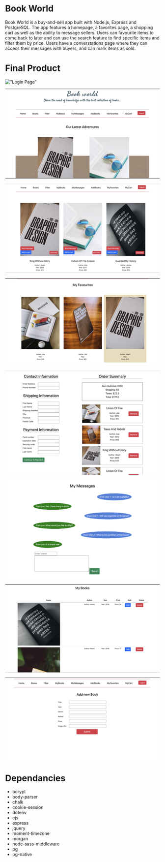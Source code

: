 # Book World
Book World is a buy-and-sell app built with Node.js, Express and PostgreSQL. 
The app features a homepage, a favorites page, a shopping cart as well as the ability to message sellers. 
Users can favourite items to come back to later and can use the search feature to find specific items and filter them by price. 
Users have a converstations page where they can access their messages with buyers, and can mark items as sold.


# Final Product
!["Login Page"](https://github.com/DeclawedLyon/midterm_store/blob/master/docs/Screen%20Shot%202021-08-27%20at%202.29.31%20AM.png?raw=true)

!['Home Page'](https://github.com/DeclawedLyon/midterm_store/blob/master/docs/Screen%20Shot%202021-08-27%20at%201.49.40%20AM.png?raw=true)

!['Books Main Page'](https://github.com/DeclawedLyon/midterm_store/blob/master/docs/Screen%20Shot%202021-08-27%20at%201.51.05%20AM.png?raw=true)

!['Favorites'](https://github.com/DeclawedLyon/midterm_store/blob/master/docs/Screen%20Shot%202021-08-27%20at%201.52.39%20AM.png?raw=true)

!['Shopping Cart'](https://github.com/DeclawedLyon/midterm_store/blob/master/docs/Screen%20Shot%202021-08-27%20at%202.29.03%20AM.png?raw=true)

!['Message User'](https://github.com/DeclawedLyon/midterm_store/blob/master/docs/Screen%20Shot%202021-08-27%20at%201.52.18%20AM.png?raw=true)

!['Edit Listing'](https://github.com/DeclawedLyon/midterm_store/blob/master/docs/Screen%20Shot%202021-08-27%20at%201.51.55%20AM.png?raw=true)

!['Create New Listing'](https://github.com/DeclawedLyon/midterm_store/blob/master/docs/Screen%20Shot%202021-08-27%20at%201.52.29%20AM.png?raw=true)

# Dependancies 
  * bcrypt
  * body-parser
  * chalk
  * cookie-session
  * dotenv
  * ejs
  * express
  * jquery
  * moment-timezone
  * morgan
  * node-sass-middleware
  * pg
  * pg-native
